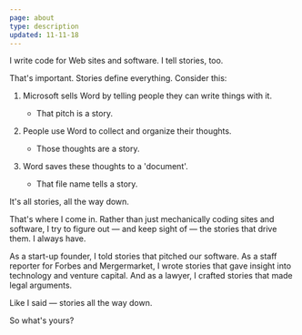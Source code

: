 ```yaml
---
page: about
type: description
updated: 11-11-18
---
```


I write code for Web sites and software. I tell stories, too. 
 
That's important. Stories define everything. Consider this:

1. Microsoft sells Word by telling people they can write things with it.
    * That pitch is a story.

2. People use Word to collect and organize their thoughts. 
    * Those thoughts are a story.

3. Word saves these thoughts to a 'document'. 
    * That file name tells a story.

It's all stories, all the way down. 

That's where I come in. Rather than just mechanically coding sites and software, I try to figure out — and keep sight of — the stories that drive them. I always have.

As a start-up founder, I told stories that pitched our software. As a staff reporter for Forbes and Mergermarket, I wrote stories that gave insight into technology and venture capital. And as a lawyer, I crafted stories that made legal arguments. 

Like I said — stories all the way down. 

So what's yours?
